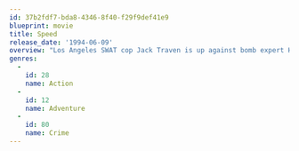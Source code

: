 ```yaml
---
id: 37b2fdf7-bda8-4346-8f40-f29f9def41e9
blueprint: movie
title: Speed
release_date: '1994-06-09'
overview: "Los Angeles SWAT cop Jack Traven is up against bomb expert Howard Payne, who's after major ransom money. First it's a rigged elevator in a very tall building. Then it's a rigged bus--if it slows, it will blow, bad enough any day, but a nightmare in LA traffic. And that's still not the end."
genres:
  -
    id: 28
    name: Action
  -
    id: 12
    name: Adventure
  -
    id: 80
    name: Crime
---
```

